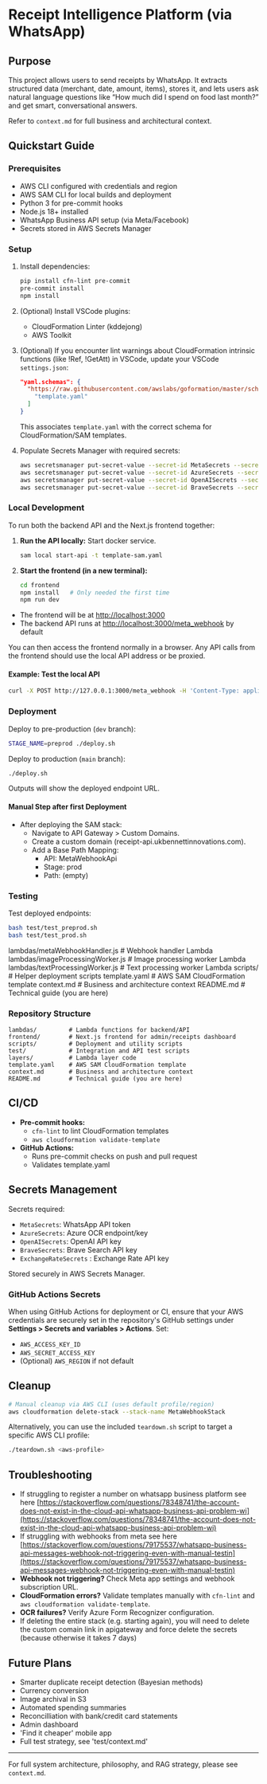 # Receipt Intelligence Platform (via WhatsApp)

## Purpose

This project allows users to send receipts by WhatsApp. It extracts structured data (merchant, date, amount, items), stores it, and lets users ask natural language questions like “How much did I spend on food last month?” and get smart, conversational answers.

Refer to `context.md` for full business and architectural context.

## Quickstart Guide

### Prerequisites

- AWS CLI configured with credentials and region
- AWS SAM CLI for local builds and deployment
- Python 3 for pre-commit hooks
- Node.js 18+ installed
- WhatsApp Business API setup (via Meta/Facebook)
- Secrets stored in AWS Secrets Manager

### Setup

1. Install dependencies:
    ```bash
    pip install cfn-lint pre-commit
    pre-commit install
    npm install
    ```

2. (Optional) Install VSCode plugins:
   - CloudFormation Linter (kddejong)
   - AWS Toolkit

4. (Optional) If you encounter lint warnings about CloudFormation intrinsic functions (like !Ref, !GetAtt) in VSCode, update your VSCode `settings.json`:

   ```json
   "yaml.schemas": {
     "https://raw.githubusercontent.com/awslabs/goformation/master/schema/cloudformation.schema.json": [
       "template.yaml"
     ]
   }
   ```
   This associates `template.yaml` with the correct schema for CloudFormation/SAM templates.

3. Populate Secrets Manager with required secrets:
   ```bash
   aws secretsmanager put-secret-value --secret-id MetaSecrets --secret-string '{"access_token":"YOUR_TOKEN"}'
   aws secretsmanager put-secret-value --secret-id AzureSecrets --secret-string '{"ocr_endpoint":"https://your-endpoint", "ocr_key":"your-key"}'
   aws secretsmanager put-secret-value --secret-id OpenAISecrets --secret-string '{"openai_api_key":"your-openai-key"}'
   aws secretsmanager put-secret-value --secret-id BraveSecrets --secret-string '{"brave_api_key":"your-brave-api-key"}'
   ```


### Local Development

To run both the backend API and the Next.js frontend together:

1. **Run the API locally:**
Start docker service.
   ```bash
   sam local start-api -t template-sam.yaml
   ```

2. **Start the frontend (in a new terminal):**
   ```bash
   cd frontend
   npm install   # Only needed the first time
   npm run dev
   ```

  - The frontend will be at [http://localhost:3000](http://localhost:3000)
  - The backend API runs at [http://localhost:3000/meta_webhook](http://localhost:3000/meta_webhook) by default

You can then access the frontend normally in a browser. Any API calls from the frontend should use the local API address or be proxied.

#### Example: Test the local API
```bash
curl -X POST http://127.0.0.1:3000/meta_webhook -H 'Content-Type: application/json' -d '{"hello":"world"}'
```

### Deployment

Deploy to pre-production (`dev` branch):
```bash
STAGE_NAME=preprod ./deploy.sh
```

Deploy to production (`main` branch):
```bash
./deploy.sh
```

Outputs will show the deployed endpoint URL.

#### Manual Step after first Deployment
- After deploying the SAM stack:
  - Navigate to API Gateway > Custom Domains.
  - Create a custom domain (receipt-api.ukbennettinnovations.com).
  - Add a Base Path Mapping:
    - API: MetaWebhookApi
    - Stage: prod
    - Path: (empty)

### Testing

Test deployed endpoints:
```bash
bash test/test_preprod.sh
bash test/test_prod.sh
```

lambdas/metaWebhookHandler.js       # Webhook handler Lambda
lambdas/imageProcessingWorker.js    # Image processing worker Lambda
lambdas/textProcessingWorker.js     # Text processing worker Lambda
scripts/                            # Helper deployment scripts
template.yaml                       # AWS SAM CloudFormation template
context.md                          # Business and architecture context
README.md                           # Technical guide (you are here)

### Repository Structure

```
lambdas/         # Lambda functions for backend/API
frontend/        # Next.js frontend for admin/receipts dashboard
scripts/         # Deployment and utility scripts
test/            # Integration and API test scripts
layers/          # Lambda layer code
template.yaml    # AWS SAM CloudFormation template
context.md       # Business and architecture context
README.md        # Technical guide (you are here)
```

## CI/CD

- **Pre-commit hooks:**
  - `cfn-lint` to lint CloudFormation templates
  - `aws cloudformation validate-template`
- **GitHub Actions:**
  - Runs pre-commit checks on push and pull request
  - Validates template.yaml

## Secrets Management

Secrets required:

- `MetaSecrets`: WhatsApp API token
- `AzureSecrets`: Azure OCR endpoint/key
- `OpenAISecrets`: OpenAI API key
- `BraveSecrets`: Brave Search API key
- `ExchangeRateSecrets` : Exchange Rate API key

Stored securely in AWS Secrets Manager.

### GitHub Actions Secrets

When using GitHub Actions for deployment or CI, ensure that your AWS credentials are securely set in the repository's GitHub settings under **Settings > Secrets and variables > Actions**. Set:

- `AWS_ACCESS_KEY_ID`
- `AWS_SECRET_ACCESS_KEY`
- (Optional) `AWS_REGION` if not default

## Cleanup

```bash
# Manual cleanup via AWS CLI (uses default profile/region)
aws cloudformation delete-stack --stack-name MetaWebhookStack
```

Alternatively, you can use the included `teardown.sh` script to target a specific AWS CLI profile:

```bash
./teardown.sh <aws-profile>
```

## Troubleshooting

- If struggling to register a number on whatsapp business platform see here
[https://stackoverflow.com/questions/78348741/the-account-does-not-exist-in-the-cloud-api-whatsapp-business-api-problem-wi](https://stackoverflow.com/questions/78348741/the-account-does-not-exist-in-the-cloud-api-whatsapp-business-api-problem-wi)
- If struggling with webhooks from meta see here
[https://stackoverflow.com/questions/79175537/whatsapp-business-api-messages-webhook-not-triggering-even-with-manual-testin](https://stackoverflow.com/questions/79175537/whatsapp-business-api-messages-webhook-not-triggering-even-with-manual-testin)
- **Webhook not triggering?** Check Meta app settings and webhook subscription URL.
- **CloudFormation errors?** Validate templates manually with `cfn-lint` and `aws cloudformation validate-template`.
- **OCR failures?** Verify Azure Form Recognizer configuration.
- If deleting the entire stack (e.g. starting again), you will need to delete the custom comain link in apigateway and force delete the secrets (because otherwise it takes 7 days)

## Future Plans

- Smarter duplicate receipt detection (Bayesian methods)
- Currency conversion
- Image archival in S3
- Automated spending summaries
- Reconcilliation with bank/credit card statements
- Admin dashboard
- 'Find it cheaper' mobile app
- Full test strategy, see 'test/context.md'

---

For full system architecture, philosophy, and RAG strategy, please see `context.md`.